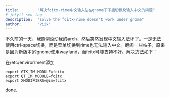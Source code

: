 ```yaml
---
title:        "解决fcitx-rime中文输入法在gnome下不能切换及输入中文的问题"
# jekyll-seo-tag
description:  "solve the fcitx-rime doesn't work under gnome"
author:       "viix"
---
```


不久前的一天，我照例滚动我的arch，然后突然发现中文输入法坏了。一是无法使用ctrl-space切换，而是菜单切换到rime也无法输入中文。翻阅一些帖子，原来是因为新版本的gnome使用wayland，而fcitx可能支持不好。解决方法如下：

在/etc/environment添加
```
export GTK_IM_MODULE=fcitx
export QT_IM_MODULE=fcitx
export XMODIFIERS=@im=fcitx
```

done.
